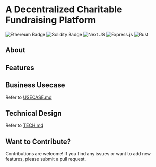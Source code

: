 # A Decentralized Charitable Fundraising Platform

![Ethereum Badge](https://img.shields.io/badge/Ethereum-3C3C3D?logo=ethereum&logoColor=fff&style=for-the-badge)
![Solidity Badge](https://img.shields.io/badge/Solidity-e6e6e6?style=for-the-badge&logo=solidity&logoColor=black)
![Next JS](https://img.shields.io/badge/Next-black?style=for-the-badge&logo=next.js&logoColor=white)
![Express.js](https://img.shields.io/badge/express.js-%23404d59.svg?style=for-the-badge&logo=express&logoColor=%2361DAFB)
![Rust](https://img.shields.io/badge/Rust-000000?style=for-the-badge&logo=rust&logoColor=white)

## About

## Features

## Business Usecase
Refer to [USECASE.md](https://url.com)

## Technical Design
Refer to [TECH.md](https://url.com)

## Want to Contribute? 
Contributions are welcome! If you find any issues or want to add new features, please submit a pull request.
